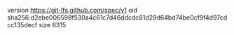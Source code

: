 version https://git-lfs.github.com/spec/v1
oid sha256:d2ebe006598f530a4c61c7d46ddcdc81d29d64bd74be0cf9f4d97cdcc135decf
size 6315
